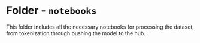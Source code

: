 # Folder - `notebooks`

This folder includes all the necessary notebooks for processing the dataset, from tokenization through pushing the model to the hub.
